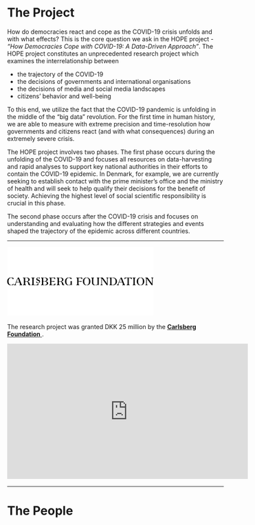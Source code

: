 # The Project
How do democracies react and cope as the COVID-19 crisis unfolds and with what effects? This is the core question we ask in the HOPE project - _“How Democracies Cope with COVID-19: A Data-Driven Approach”_. The HOPE project constitutes an unprecedented research project which examines the interrelationship between
 
 - the trajectory of the COVID-19
 - the decisions of governments and international organisations
 - the decisions of media and social media landscapes 
 - citizens’ behavior and well-being
 
To this end, we utilize the fact that the COVID-19 pandemic is unfolding in the middle of the “big data” revolution. For the first time in human history, we are able to measure with extreme precision and time-resolution how governments and citizens react (and with what consequences) during an extremely severe crisis.

The HOPE project involves two phases. The first phase occurs during the unfolding of the COVID-19 and focuses all resources on data-harvesting and rapid analyses to support key national authorities in their efforts to contain the COVID-19 epidemic. In Denmark, for example, we are currently seeking to establish contact with the prime minister’s office and the ministry of health and will seek to help qualify their decisions for the benefit of society. Achieving the highest level of social scientific responsibility is crucial in this phase.

The second phase occurs after the COVID-19 crisis and focuses on understanding and evaluating how the different strategies and events shaped the trajectory of the epidemic across different countries.

---

![carlsbergfoundation](https://raw.githubusercontent.com/centre-for-humanities-computing/HOPE_website_content/master/images/carlsbergfondet_logo.png)

The research project was granted DKK 25 million by the [**Carlsberg Foundation** ](https://www.carlsbergfondet.dk/en/News/News-from-the-Foundation/News/25-million-DKK-to-social-behavioral-research-during-the-Covid19-epidemic). 

<iframe width="560" height="315" src="https://www.youtube.com/embed/unhSQfgkAJc" frameborder="0" allow="accelerometer; autoplay; encrypted-media; gyroscope; picture-in-picture" allowfullscreen></iframe>

---

# The People
